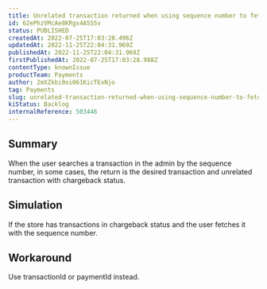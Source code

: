 ```yaml
---
title: Unrelated transaction returned when using sequence number to fetch a transaction in admin UI
id: 62ePhzVMcAe8KRgs4ASSSv
status: PUBLISHED
createdAt: 2022-07-25T17:03:28.496Z
updatedAt: 2022-11-25T22:04:31.969Z
publishedAt: 2022-11-25T22:04:31.969Z
firstPublishedAt: 2022-07-25T17:03:28.988Z
contentType: knownIssue
productTeam: Payments
author: 2mXZkbi0oi061KicTExNjo
tag: Payments
slug: unrelated-transaction-returned-when-using-sequence-number-to-fetch-a-transaction-in-admin-ui
kiStatus: Backlog
internalReference: 503446
---
```


## Summary


When the user searches a transaction in the admin by the sequence number, in some cases, the return is the desired transaction and unrelated transaction with chargeback status.



## Simulation


If the store has transactions in chargeback status and the user fetches it with the sequence number.



## Workaround


Use transactionId or paymentId instead.

